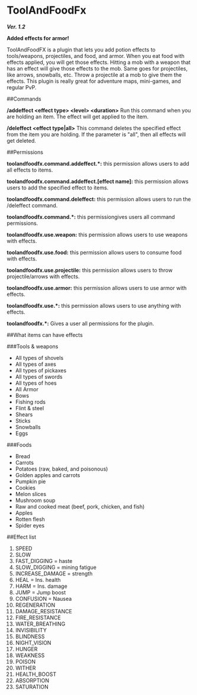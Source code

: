 ToolAndFoodFx
=============

**_Ver. 1.2_**

**Added effects for armor!**

ToolAndFoodFX is a plugin that lets you add potion effects to tools/weapons, projectiles, and food, and armor. When you eat food with effects applied, you will get those effects. Hitting a mob with a weapon that has an effect will give those effects to the mob. Same goes for projectiles, like arrows, snowballs, etc. Throw a projectile at a mob to give them the effects. This plugin is really great for adventure maps, mini-games, and regular PvP.


##Commands

**/addeffect \<effect type\> \<level\> \<duration\>**
Run this command when you are holding an item. The effect will get applied to the item.

**/deleffect \<effect type\|all\>**
This command deletes the specified effect from the item you are holding. If the parameter is "all", then all effects will get deleted.

##Permissions

**toolandfoodfx.command.addeffect.*:** this permission allows users to add all effects to items.

**toolandfoodfx.command.addeffect.[effect name]:** this permission allows users to add the specified effect to items.

**toolandfoodfx.command.deleffect:** this permission allows users to run the /deleffect command.

**toolandfoodfx.command.*:** this permissiongives users all command permissions.

**toolandfoodfx.use.weapon:** this permission allows users to use weapons with effects.

**toolandfoodfx.use.food:** this permission allows users to consume food with effects.

**toolandfoodfx.use.projectile:** this permission allows users to throw projectile/arrows with effects.

**toolandfoodfx.use.armor:** this permission allows users to use armor with effects.

**toolandfoodfx.use.*:** this permission allows users to use anything with effects.

**toolandfoodfx.*:** Gives a user all permissions for the plugin.

##What items can have effects

###Tools & weapons

- All types of shovels
- All types of axes
- All types of pickaxes
- All types of swords
- All types of hoes
- All Armor
- Bows
- Fishing rods
- Flint & steel
- Shears
- Sticks
- Snowballs
- Eggs

###Foods

- Bread
- Carrots
- Potatoes (raw, baked, and poisonous)
- Golden apples and carrots
- Pumpkin pie
- Cookies
- Melon slices
- Mushroom soup
- Raw and cooked meat (beef, pork, chicken, and fish)
- Apples
- Rotten flesh
- Spider eyes

##Effect list

1. SPEED
2. SLOW
3. FAST_DIGGING = haste
4. SLOW_DIGGING = mining fatigue
5. INCREASE_DAMAGE = strength
6. HEAL = Ins. health
7. HARM = Ins. damage
8. JUMP = Jump boost
9. CONFUSION = Nausea
10. REGENERATION
11. DAMAGE_RESISTANCE
12. FIRE_RESISTANCE
13. WATER_BREATHING
14. INVISIBILITY
15. BLINDNESS
16. NIGHT_VISION
17. HUNGER
18. WEAKNESS
19. POISON
20. WITHER
21. HEALTH_BOOST
22. ABSORPTION
23. SATURATION
